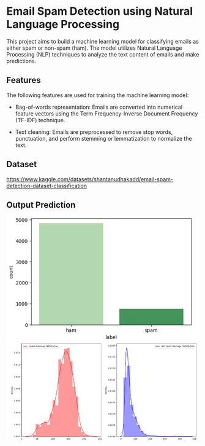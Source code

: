 # Email Spam Detection using Natural Language Processing

This project aims to build a machine learning model for classifying emails as either spam or non-spam (ham). The model utilizes Natural Language Processing (NLP) techniques to analyze the text content of emails and make predictions.

## Features

The following features are used for training the machine learning model:

- Bag-of-words representation: Emails are converted into numerical feature vectors using the Term Frequency-Inverse Document Frequency (TF-IDF) technique.

- Text cleaning: Emails are preprocessed to remove stop words, punctuation, and perform stemming or lemmatization to normalize the text.

## Dataset
https://www.kaggle.com/datasets/shantanudhakadd/email-spam-detection-dataset-classification

## Output Prediction
![Output Image 1](email_detection_output_1.png)
![Outpt Image 2](email_detection_output_2.png)


